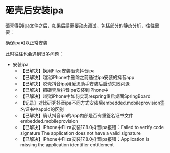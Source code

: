 # 砸壳后安装ipa

砸壳得到ipa文件之后，如果后续需要动态调试，包括部分的静态分析，往往需要：

确保ipa可以正常安装

此时往往也会遇到很多问题：

* 安装ipa
  * 【已解决】换用Filza安装砸壳抖音ipa
  * 【已解决】越狱iPhone中删除之前通过ipa安装的抖音app
  * 【已解决】脱壳抖音ipa用爱思助手安装后启动失败闪退
  * 【已解决】把砸壳后抖音ipa安装到iPhone中
  * 【已解决】越狱iPhone中如何实现respring重启桌面SpringBoard
  * 【记录】对比研究抖音ipa不同方式安装后embedded.mobileprovision签名证书中appId的区别
  * 【已解决】确认抖音ipa的app内部是否有重签名证书文件embedded.mobileprovision
  * 【已解决】iPhone中Filza安装17.8.0抖音ipa报错：Failed to verify code signature The application does not have a valid signature
  * 【已解决】iPhone中Filza安装17.8.0抖音ipa报错：Application is missing the application identifier entitlement
